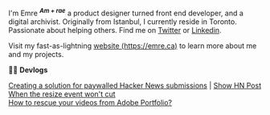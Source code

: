 I'm Emre <sup>**_Am + rae_**</sup> a product designer turned front end developer, and a digital archivist. Originally from Istanbul, I currently reside in Toronto. Passionate about helping others. Find me on [Twitter](https://twitter.com/MostlyEmre) or [Linkedin](https://www.linkedin.com/in/mostlyemre/).
  
Visit my fast-as-lightning [website (https://emre.ca)](https://emre.ca) to learn more about me and my projects.  

👨‍💻 **Devlogs**  
  
[Creating a solution for paywalled Hacker News submissions](https://gist.github.com/MostlyEmre/ddec18c4a5b18413994ff9e179bf00ac) | [Show HN Post](https://news.ycombinator.com/item?id=33794672)  
[When the resize event won't cut](https://gist.github.com/MostlyEmre/4afdb8ecb2b2244dfcd458e81596dbee)  
[How to rescue your videos from Adobe Portfolio?](https://gist.github.com/MostlyEmre/b912d8451eeaae65013c7249a3cc1144)
